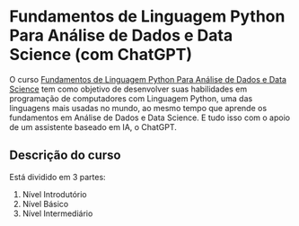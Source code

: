 # Fundamentos de Linguagem Python Para Análise de Dados e Data Science (com ChatGPT)

O curso [Fundamentos de Linguagem Python Para Análise de Dados e Data Science](https://www.datascienceacademy.com.br/course/fundamentos-de-linguagem-python-para-analise-de-dados-e-data-science) tem como objetivo de desenvolver suas habilidades em programação de computadores com Linguagem Python, uma das linguagens mais usadas no mundo, ao mesmo tempo que aprende os fundamentos em Análise de Dados e Data Science. E tudo isso com o apoio de um assistente baseado em IA, o ChatGPT.

## Descrição do curso
Está dividido em 3 partes:
1. Nível Introdutório
2. Nível Básico
3. Nível Intermediário

